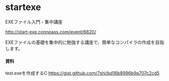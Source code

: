 startexe
========

EXEファイル入門・集中講座

http://start-exe.connpass.com/event/6620/

EXEファイルの基礎を集中的に勉強する講座で、簡単なコンパイラの作成を目指します。

#### 資料

test.exeを作成するC
https://gist.github.com/7shi/bd16b8996b9a707c2cd5
